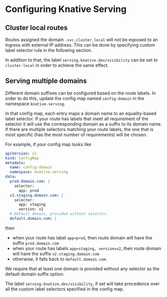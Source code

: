 # Configuring Knative Serving

## Cluster local routes
Routes assigned the domain `.svc.cluster.local` will not be exposed to an
Ingress with external IP address.  This can be done by specifying custom
label selector rule in the following section.

In addition to that, the label `serving.knative.dev/visibility` can be
set to `cluster-local` in order to achieve the same effect.

## Serving multiple domains

Different domain suffixes can be configured based on the route labels. In order
to do this, update the config map named `config-domain` in the namespace
`knative-serving`.

In that config map, each entry maps a domain name to an equality-based label
selector. If your route has labels that meet all requirement of the selector it
will use the corresponding domain as a suffix to its domain name. If there are
multiple selectors matching your route labels, the one that is most specific
(has the most number of requirements) will be chosen.

For example, if your config map looks like

```yaml
apiVersion: v1
kind: ConfigMap
metadata:
  name: config-domain
  namespace: knative-serving
data:
  prod.domain.com: |
    selector:
      app: prod
  v2.staging.domain.com: |
    selector:
      app: staging
      version: v2
  # Default domain, provided without selector.
  default.domain.com: |
```

then

- when your route has label `app=prod`, then route domain will have the suffix
  `prod.domain.com`
- when your route has labels `app=staging, version=v2`, then route domain will
  have the suffix `v2.staging.domain.com`
- otherwise, it falls back to `default.domain.com`.

We require that at least one domain is provided without any selector as the
default domain suffix option.

The label `serving.knative.dev/visibility`, if set will take precedence over
all the custom label selectors specified in the config map.
